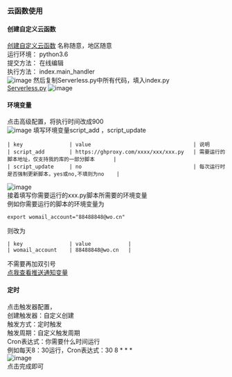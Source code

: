 ### 云函数使用
#### 创建自定义云函数
[创建自定义云函数](https://console.cloud.tencent.com/scf/list-create?rid=1&ns=default&functionName=helloworld-1621082690&createType=empty)
名称随意，地区随意       
运行环境： python3.6       
提交方法： 在线编辑        
执行方法： index.main_handler        
![image](https://user-images.githubusercontent.com/79479594/137999218-9978d63e-2d98-4dd7-8aaa-8636837fc0a4.png)
然后复制Serverless.py中所有代码，填入index.py       
[Serverless.py](https://github.com/wuye999/myScripts/blob/main/Serverless.py)
![image](https://user-images.githubusercontent.com/79479594/137999805-84d2c251-3e80-46be-92e1-97870b027e88.png)
#### 环境变量
点击高级配置，将执行时间改成900         
![image](https://user-images.githubusercontent.com/79479594/138000046-57536607-7dd8-4303-aa14-46ec9954d7b1.png)
填写环境变量script_add ，script_update         
```
| key               | value                                 | 说明              
| script_add        | https://ghproxy.com/xxxx/xxx/xxx.py   | 需要运行的脚本地址，仅支持我的库的一部分脚本      |           
| script_update     | no                                    | 每次运行时是否强制更新脚本，yes或no,不填则为no    |          
```
![image](https://user-images.githubusercontent.com/79479594/138000369-5280b3b7-6a3d-4459-9c0b-8ec0a24581d6.png)         
接着填写你需要运行的xxx.py脚本所需要的环境变量          
例如你需要运行的脚本的环境变量为          
```
export womail_account="88488848@wo.cn"          
```
则改为         
```
| key               | value            |        
| womail_account    | 88488848@wo.cn   |        
```
不需要再加双引号        
[点我查看推送通知变量](https://github.com/wuye999/myScripts/blob/main/send.md)        
#### 定时     
点击触发器配置，        
创建触发器：自定义创建       
触发方式：定时触发       
触发周期：自定义触发周期          
Cron表达式：你需要什么时间运行         
例如每天8：30运行，Cron表达式：30 8 * * *           
![image](https://user-images.githubusercontent.com/79479594/138001054-03099538-177c-472a-bb38-f5cd2e510e6d.png)           
点击完成即可          












